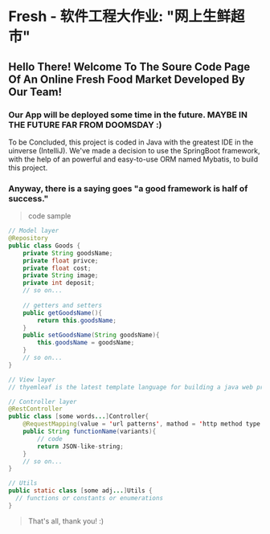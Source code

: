 # Fresh - 软件工程大作业: "网上生鲜超市"
## Hello There! Welcome To The Soure Code Page Of An Online Fresh Food Market Developed By Our Team!
### Our App will be deployed some time in the future. MAYBE IN THE FUTURE FAR FROM DOOMSDAY :)
To be Concluded, this project is coded in Java with the greatest IDE in the uinverse (IntelliJ). We've made a decision to use the SpringBoot
framework, with the help of an powerful and easy-to-use ORM named Mybatis, to build this project.
### Anyway, there is a saying goes "a good framework is half of success."
> code sample
```java
// Model layer
@Repository
public class Goods {
    private String goodsName;
    private float privce;
    private float cost;
    private String image;
    private int deposit;
    // so on...
    
    // getters and setters
    public getGoodsName(){
        return this.goodsName;
    }
    public setGoodsName(String goodsName){
        this.goodsName = goodsName;
    }
    // so on...
}

// View layer
// thyemleaf is the latest template language for building a java web project 

// Controller layer
@RestController
public class [some words...]Controller{
    @RequestMapping(value = 'url patterns', mathod = 'http method type'(, and so on...))
    public String functionName(variants){
        // code
        return JSON-like-string;
    }
    // so on...
}

// Utils
public static class [some adj...]Utils {
  // functions or constants or enumerations
}
```

> That's all, thank you! :)
